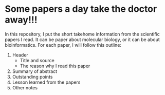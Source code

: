 # Some papers a day take the doctor away!!!
In this repository, I put the short takehome information from the scientific papers I read. It can be paper about molecular biology, or it can be about bioinformatics. For each paper, I will follow this outline:
1.	Header 
      - Title and source
      - The reason why I read this paper
2.	Summary of abstract
3.	Outstanding points
4.	Lesson learned from the papers
5.	Other notes


